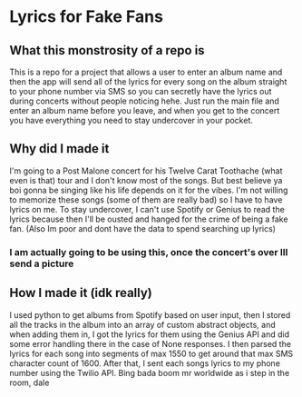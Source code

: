 # Lyrics for Fake Fans

## What this monstrosity of a repo is

This is a repo for a project that allows a user to enter an album name and then the app will send all of the lyrics 
for every song on the album straight to your phone number via SMS so you can secretly have the lyrics out during 
concerts without people noticing hehe. Just run the main file and enter an album name before you leave, and when you
get to the concert you have everything you need to stay undercover in your pocket.

## Why did I made it

I'm going to a Post Malone concert for his Twelve Carat Toothache (what even is that) tour and I don't know most of the songs.
But best believe ya boi gonna be singing like his life depends on it for the vibes. I'm not willing to memorize these songs (some of them are really bad)
so I have to have lyrics on me. To stay undercover, I can't use Spotify or Genius to read the lyrics because then I'll be ousted and 
hanged for the crime of being a fake fan. (Also Im poor and dont have the data to spend searching up lyrics) 

### I am actually going to be using this, once the concert's over Ill send a picture

## How I made it (idk really)

I used python to get albums from Spotify based on user input, then I stored all the tracks in the album into an array of custom 
abstract objects, and when adding them in, I got the lyrics for them using the Genius API and did some error handling there in the case
of None responses. I then parsed the lyrics for each song into segments of max 1550 to get around that max SMS character count of 1600. 
After that, I sent each songs lyrics to my phone number using the Twilio API. Bing bada boom mr worldwide as i step in the room, dale
